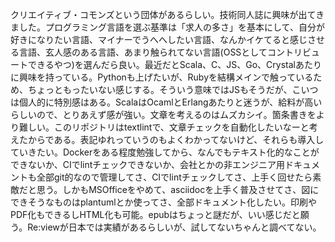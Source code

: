 クリエイティブ・コモンズという団体があるらしい。技術同人誌に興味が出てきました。プログラミング言語を選ぶ基準は「求人の多さ」を基本にして、自分が好きになりたい言語、マイナーでうへへしたい言語、なんかイケてると感じさせる言語、玄人感のある言語、あまり触られてない言語(OSSとしてコントリビュートできるやつ)を選んだら良い。最近だとScala、C、JS、Go、Crystalあたりに興味を持っている。Pythonも上げたいが、Rubyを結構メインで触っているため、ちょっともったいない感じする。そういう意味ではJSもそうだが、こいつは個人的に特別感はある。ScalaはOcamlとErlangあたりと迷うが、給料が高いらしいので、とりあえず感が強い。文章を考えるのはムズカシイ。箇条書きをより難しい。このリポジトリはtextlintで、文章チェックを自動化したいなーと考えたからである。表記ゆれっていうのもよくわかってないけど、それらも導入していきたい。Dockerをある程度勉強してから、なんでもテキスト化的なことができないか、CIでlintチェックできないか、会社とかの非エンジニア用ドキュメントも全部git的なので管理してさ、CIでlintチェックしてさ、上手く回せたら素敵だと思う。しかもMSOfficeをやめて、asciidocを上手く普及させてさ、図にできそうなものはplantumlとか使ってさ、全部ドキュメント化したい。印刷やPDF化もできるしHTML化も可能。epubはちょっと謎だが、いい感じだと願う。Re:viewが日本では実績があるらしいが、試してないちゃんと調べてない。
